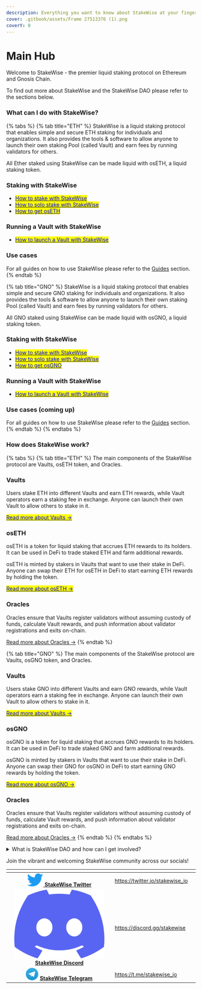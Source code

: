 ```yaml
---
description: Everything you want to know about StakeWise at your fingertips
cover: .gitbook/assets/Frame 27513376 (1).png
coverY: 0
---
```


# Main Hub

Welcome to StakeWise - the premier liquid staking protocol on Ethereum and Gnosis Chain. &#x20;

To find out more about StakeWise and the StakeWise DAO please refer to the sections below.

### What can I do with StakeWise?

{% tabs %}
{% tab title="ETH" %}
StakeWise is a liquid staking protocol that enables simple and secure ETH staking for individuals and organizations. It also provides the tools & software to allow anyone to launch their own staking Pool (called Vault) and earn fees by running validators for others.&#x20;

All Ether staked using StakeWise can be made liquid with osETH, a liquid staking token.

### Staking with StakeWise

* [<mark style="color:blue;">How to stake with StakeWise</mark>](guides/staking.md)
* [<mark style="color:blue;">How to solo stake with StakeWise</mark>](guides/staking.md#liquid-solo-staking)
* [<mark style="color:blue;">How to get osETH</mark>](guides/ostoken.md)

### Running a Vault with StakeWise

* [<mark style="color:blue;">How to launch a Vault with StakeWise</mark>](guides/running-a-vault.md)

### Use cases

For all guides on how to use StakeWise please refer to the [Guides](broken-reference) section.
{% endtab %}

{% tab title="GNO" %}
StakeWise is a liquid staking protocol that enables simple and secure GNO staking for individuals and organizations. It also provides the tools & software to allow anyone to launch their own staking Pool (called Vault) and earn fees by running validators for others.&#x20;

All GNO staked using StakeWise can be made liquid with osGNO, a liquid staking token.

### Staking with StakeWise

* [<mark style="color:blue;">How to stake with StakeWise</mark>](guides/staking.md)
* [<mark style="color:blue;">How to solo stake with StakeWise</mark>](guides/staking.md#liquid-solo-staking)
* [<mark style="color:blue;">How to get osGNO</mark>](guides/ostoken.md)

### Running a Vault with StakeWise

* [<mark style="color:blue;">How to launch a Vault with StakeWise</mark>](guides/running-a-vault.md)

### Use cases (coming up)

For all guides on how to use StakeWise please refer to the [Guides](broken-reference) section.&#x20;
{% endtab %}
{% endtabs %}

### How does StakeWise work?

{% tabs %}
{% tab title="ETH" %}
The main components of the StakeWise protocol are Vaults, osETH token, and Oracles.

### Vaults

Users stake ETH into different Vaults and earn ETH rewards, while Vault operators earn a staking fee in exchange. Anyone can launch their own Vault to allow others to stake in it.

[<mark style="color:blue;">Read more about Vaults -></mark>](protocol-overview-in-depth/vaults.md)

### osETH

osETH is a token for liquid staking that accrues ETH rewards to its holders. It can be used in DeFi to trade staked ETH and farm additional rewards.&#x20;

osETH is minted by stakers in Vaults that want to use their stake in DeFi. Anyone can swap their ETH for osETH in DeFi to start earning ETH rewards by holding the token.&#x20;

[<mark style="color:blue;">Read more about osETH -></mark>](protocol-overview-in-depth/ostoken.md)

### Oracles

Oracles ensure that Vaults register validators without assuming custody of funds, calculate Vault rewards, and push information about validator registrations and exits on-chain.&#x20;

[Read more about Oracles ->](protocol-overview-in-depth/oracles.md)
{% endtab %}

{% tab title="GNO" %}
The main components of the StakeWise protocol are Vaults, osGNO token, and Oracles.&#x20;

### Vaults

Users stake GNO into different Vaults and earn GNO rewards, while Vault operators earn a staking fee in exchange. Anyone can launch their own Vault to allow others to stake in it.

[<mark style="color:blue;">Read more about Vaults -></mark>](protocol-overview-in-depth/vaults.md)

### osGNO

osGNO is a token for liquid staking that accrues GNO rewards to its holders. It can be used in DeFi to trade staked GNO and farm additional rewards.&#x20;

osGNO is minted by stakers in Vaults that want to use their stake in DeFi. Anyone can swap their GNO for osGNO in DeFi to start earning GNO rewards by holding the token.&#x20;

[<mark style="color:blue;">Read more about osGNO -></mark>](protocol-overview-in-depth/ostoken.md)

### Oracles

Oracles ensure that Vaults register validators without assuming custody of funds, calculate Vault rewards, and push information about validator registrations and exits on-chain.&#x20;

[Read more about Oracles ->](protocol-overview-in-depth/oracles.md)
{% endtab %}
{% endtabs %}

<details>

<summary>What is StakeWise DAO and how can I get involved?</summary>

StakeWise DAO is a community of SWISE token holders that govern the parameters of the StakeWise protocol and control the assets of its Treasury.&#x20;

### Governance resources

* [<mark style="color:blue;">StakeWise Forum</mark> 🔗](https://forum.stakewise.io)
* [<mark style="color:blue;">StakeWise Snapshot</mark> 🔗](https://vote.stakewise.io)
* [<mark style="color:blue;">StakeWise Governance Principles</mark> 🔗](https://forum.stakewise.io/t/stakewise-dao-governance-process/49)

</details>

Join the vibrant and welcoming StakeWise community across our socials!

<table data-view="cards" data-full-width="false"><thead><tr><th></th><th align="center"></th><th></th><th data-hidden data-card-target data-type="content-ref"></th><th data-hidden data-card-cover data-type="files"></th></tr></thead><tbody><tr><td></td><td align="center"><img src=".gitbook/assets/Logo_of_Twitter.svg.png" alt="" data-size="line"><a href="https://twitter.com/stakewise_io">  <strong>StakeWise Twitter</strong></a></td><td></td><td><a href="https://twitter.io/stakewise_io">https://twitter.io/stakewise_io</a></td><td></td></tr><tr><td></td><td align="center"><img src=".gitbook/assets/636e0a6a49cf127bf92de1e2_icon_clyde_blurple_RGB-2 (1).png" alt="" data-size="line">  <a href="https://discord.com/invite/2BSdr2g"><strong>StakeWise Discord</strong></a></td><td></td><td><a href="https://discord.gg/stakewise">https://discord.gg/stakewise</a></td><td></td></tr><tr><td></td><td align="center"><img src=".gitbook/assets/Telegram_logo.svg-2.png" alt="" data-size="line"> <a href="https://t.me/stakewise_io"><strong>StakeWise Telegram</strong></a></td><td></td><td><a href="https://t.me/stakewise_io">https://t.me/stakewise_io</a></td><td></td></tr></tbody></table>

